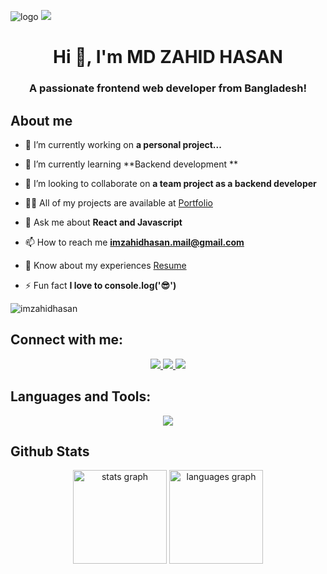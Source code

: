 ![logo](https://i.ibb.co/12j381q/Blue-Modern-Corporate-Staff-Profile-Linked-In-Banner.png)
<img src="https://user-images.githubusercontent.com/74038190/212284100-561aa473-3905-4a80-b561-0d28506553ee.gif"/>
<h1 align="center">Hi 👋, I'm MD ZAHID HASAN</h1>
<h3 align="center">A passionate frontend web developer from Bangladesh!</h3>

## About me

- 🔭 I’m currently working on **a personal project...**

- 🌱 I’m currently learning **Backend development **

- 👯 I’m looking to collaborate on **a team project as a backend developer**

- 👨‍💻 All of my projects are available at [Portfolio](https://zahid-hasan.vercel.app)

- 💬 Ask me about **React and Javascript**

- 📫 How to reach me **imzahidhasan.mail@gmail.com**

- 📄 Know about my experiences [Resume](https://drive.google.com/file/d/1Gl4Dh9_D1pOLvYEtbHFXjN17ifup0HCf/view?usp=sharing)

- ⚡ Fun fact **I love to console.log('😎')**
<p align="left"> <img src="https://komarev.com/ghpvc/?username=imzahidhasan&label=Profile%20views&color=0e75b6&style=flat" alt="imzahidhasan" /> </p>

## Connect with me:
<p align="center">
  <a href="https://www.linkedin.com/in/imzahidhasan">
    <img src="https://skillicons.dev/icons?i=linkedin" />
  </a>
    <a href="https://www.instagram.com/im_zahid_hasan">
    <img src="https://skillicons.dev/icons?i=instagram" />
  </a>
    <a href="https://x.com/imzahidhasan_">
    <img src="https://skillicons.dev/icons?i=twitter" />
  </a>
</p>

## Languages and Tools:
<p align="center">
  <a href="">
    <img src="https://skillicons.dev/icons?i=js,react,next,express,mongodb,firebase,tailwind,html,css,git,github,postman,figma,redux" />
  </a>
</p>

## Github Stats

<div align="center">
  <img src="https://github-readme-stats.vercel.app/api?username=imzahidhasan&hide_title=false&hide_rank=false&show_icons=true&include_all_commits=true&count_private=true&disable_animations=false&theme=dracula&locale=en&hide_border=false&order=1" height="150" alt="stats graph"  />
  <img src="https://github-readme-stats.vercel.app/api/top-langs?username=imzahidhasan&locale=en&hide_title=false&layout=compact&card_width=320&langs_count=5&theme=dracula&hide_border=false&order=2" height="150" alt="languages graph"  />
</div>

###
